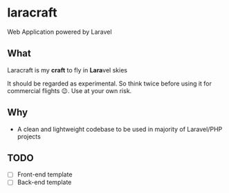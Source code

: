 # laracraft

Web Application powered by Laravel

## What

Laracraft is my **craft** to fly in **Lara**vel skies

It should be regarded as experimental. So think twice before using it for commercial flights :wink:. Use at your own risk.


## Why

- A clean and lightweight codebase to be used in majority of Laravel/PHP projects

## TODO

- [ ] Front-end template
- [ ] Back-end template